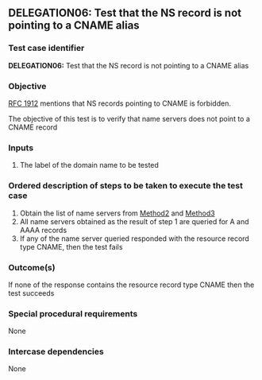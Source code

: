 ## DELEGATION06: Test that the NS record is not pointing to a CNAME alias

### Test case identifier

**DELEGATION06:** Test that the NS record is not pointing to a CNAME alias 

### Objective

[RFC 1912](http://tools.ietf.org/html/rfc1912) mentions that NS records
pointing to CNAME is forbidden. 

The objective of this test is to verify that name servers does not point to
a CNAME record

### Inputs

1. The label of the domain name to be tested

### Ordered description of steps to be taken to execute the test case

1. Obtain the list of name servers from [Method2](../Methods.md) and
[Method3](../Methods.md)
2. All name servers obtained as the result of step 1 are queried for A and
AAAA records
3. If any of the name server queried responded with the resource record type
CNAME, then the test fails

### Outcome(s)

If none of the response contains the resource record type CNAME then the test succeeds

### Special procedural requirements

None

### Intercase dependencies

None
